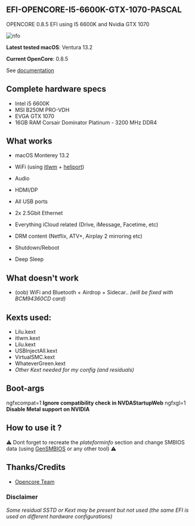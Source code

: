 
  

## EFI-OPENCORE-I5-6600K-GTX-1070-PASCAL

  

OPENCORE 0.8.5 EFI using I5 6600K and Nvidia GTX 1070

  

![nfo](https://cdn.discordapp.com/attachments/778932989693526038/1098634738614403232/EFI_1070.png)

  

**Latest tested macOS**: Ventura 13.2

  

**Current OpenCore**: 0.8.5

  
See [documentation](https://dortania.github.io/GPU-Buyers-Guide/modern-gpus/nvidia-gpu.html#pascal-series-gtx-10xx)

  
  

## Complete hardware specs

  

- Intel i5 6600K
- MSI B250M PRO-VDH
- EVGA GTX 1070
- 16GB RAM Corsair Dominator Platinum - 3200 MHz DDR4

  

## What works

  

- macOS Monterey 13.2

- WiFi (using [itlwm](https://github.com/OpenIntelWireless/itlwm) + [heliport](https://github.com/OpenIntelWireless/HeliPort))

- Audio
- HDMI/DP
- All USB ports
- 2x 2.5Gbit Ethernet
- Everything iCloud related (Drive, iMessage, Facetime, etc)
- DRM content (Netflix, ATV+, Airplay 2 mirroring etc)
- Shutdown/Reboot
- Deep Sleep

  

## What doesn't work

  

- (oob) WiFi and Bluetooth + Airdrop + Sidecar..
*(will be fixed with BCM94360CD card)*

  

## Kexts used:

  

- Lilu.kext
- itlwm.kext
- Lilu.kext
- USBInjectAll.kext
- VirtualSMC.kext
- WhateverGreen.kext
-  *Other Kext needed for my config (and residuals)*

## Boot-args

ngfxcompat=1 **Ignore compatibility check in NVDAStartupWeb**
ngfxgl=1 **Disable Metal support on NVIDIA**

## How to use it ?

  

⚠️ Dont forget to recreate the _plateforminfo_ section and change SMBIOS data (using [GenSMBIOS](https://github.com/corpnewt/GenSMBIOS) or any other tool) ⚠️

  
## Thanks/Credits

  
- [Opencore Team](https://dortania.github.io/getting-started/)

### Disclaimer 
*Some residual SSTD or Kext may be present but not used (the same EFI is used on different hardware configurations)*